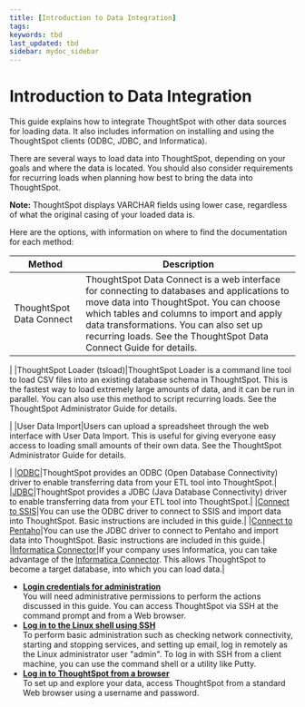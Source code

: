 ```yaml
---
title: [Introduction to Data Integration]
tags:
keywords: tbd
last_updated: tbd
sidebar: mydoc_sidebar
---
```

# Introduction to Data Integration

This guide explains how to integrate ThoughtSpot with other data sources for loading data. It also includes information on installing and using the ThoughtSpot clients (ODBC, JDBC, and Informatica).

There are several ways to load data into ThoughtSpot, depending on your goals and where the data is located. You should also consider requirements for recurring loads when planning how best to bring the data into ThoughtSpot.

**Note:** ThoughtSpot displays VARCHAR fields using lower case, regardless of what the original casing of your loaded data is.

Here are the options, with information on where to find the documentation for each method:

|Method|Description|
|------|-----------|
|ThoughtSpot Data Connect|ThoughtSpot Data Connect is a web interface for connecting to databases and applications to move data into ThoughtSpot. You can choose which tables and columns to import and apply data transformations. You can also set up recurring loads. See the ThoughtSpot Data Connect Guide for details.

|
|ThoughtSpot Loader (tsload)|ThoughtSpot Loader is a command line tool to load CSV files into an existing database schema in ThoughtSpot. This is the fastest way to load extremely large amounts of data, and it can be run in parallel. You can also use this method to script recurring loads. See the ThoughtSpot Administrator Guide for details.

|
|User Data Import|Users can upload a spreadsheet through the web interface with User Data Import. This is useful for giving everyone easy access to loading small amounts of their own data. See the ThoughtSpot Administrator Guide for details.

|
|[ODBC](../clients/about_odbc.html)|ThoughtSpot provides an ODBC (Open Database Connectivity) driver to enable transferring data from your ETL tool into ThoughtSpot.|
|[JDBC](../clients/about_jdbc_driver.html)|ThoughtSpot provides a JDBC (Java Database Connectivity) driver to enable transferring data from your ETL tool into ThoughtSpot.|
|[Connect to SSIS](../ssis/about_ssis.html)|You can use the ODBC driver to connect to SSIS and import data into ThoughtSpot. Basic instructions are included in this guide.|
|[Connect to Pentaho](../pentaho/about_pentaho.html)|You can use the JDBC driver to connect to Pentaho and import data into ThoughtSpot. Basic instructions are included in this guide.|
|[Informatica Connector](../clients/about_informatica.html)|If your company uses Informatica, you can take advantage of the [Informatica Connector](../clients/about_informatica.html). This allows ThoughtSpot to become a target database, into which you can load data.|

-   **[Login credentials for administration](../../data_integration/introduction/logins.html)**  
You will need administrative permissions to perform the actions discussed in this guide. You can access ThoughtSpot via SSH at the command prompt and from a Web browser.
-   **[Log in to the Linux shell using SSH](../../data_integration/introduction/login_console.html)**  
To perform basic administration such as checking network connectivity, starting and stopping services, and setting up email, log in remotely as the Linux administrator user "admin". To log in with SSH from a client machine, you can use the command shell or a utility like Putty.
-   **[Log in to ThoughtSpot from a browser](../../data_integration/introduction/accessing.html)**  
To set up and explore your data, access ThoughtSpot from a standard Web browser using a username and password.
